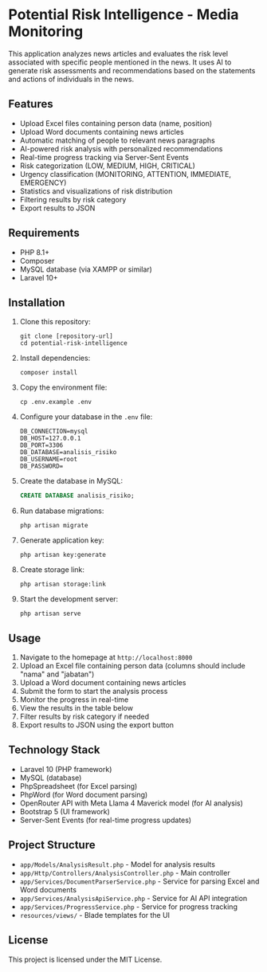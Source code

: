 # Potential Risk Intelligence - Media Monitoring

This application analyzes news articles and evaluates the risk level associated with specific people mentioned in the news. It uses AI to generate risk assessments and recommendations based on the statements and actions of individuals in the news.

## Features

- Upload Excel files containing person data (name, position)
- Upload Word documents containing news articles
- Automatic matching of people to relevant news paragraphs
- AI-powered risk analysis with personalized recommendations
- Real-time progress tracking via Server-Sent Events
- Risk categorization (LOW, MEDIUM, HIGH, CRITICAL)
- Urgency classification (MONITORING, ATTENTION, IMMEDIATE, EMERGENCY)
- Statistics and visualizations of risk distribution
- Filtering results by risk category
- Export results to JSON

## Requirements

- PHP 8.1+
- Composer
- MySQL database (via XAMPP or similar)
- Laravel 10+

## Installation

1. Clone this repository:
   ```
   git clone [repository-url]
   cd potential-risk-intelligence
   ```

2. Install dependencies:
   ```
   composer install
   ```

3. Copy the environment file:
   ```
   cp .env.example .env
   ```

4. Configure your database in the `.env` file:
   ```
   DB_CONNECTION=mysql
   DB_HOST=127.0.0.1
   DB_PORT=3306
   DB_DATABASE=analisis_risiko
   DB_USERNAME=root
   DB_PASSWORD=
   ```

5. Create the database in MySQL:
   ```sql
   CREATE DATABASE analisis_risiko;
   ```

6. Run database migrations:
   ```
   php artisan migrate
   ```

7. Generate application key:
   ```
   php artisan key:generate
   ```

8. Create storage link:
   ```
   php artisan storage:link
   ```

9. Start the development server:
   ```
   php artisan serve
   ```

## Usage

1. Navigate to the homepage at `http://localhost:8000`
2. Upload an Excel file containing person data (columns should include "nama" and "jabatan")
3. Upload a Word document containing news articles
4. Submit the form to start the analysis process
5. Monitor the progress in real-time
6. View the results in the table below
7. Filter results by risk category if needed
8. Export results to JSON using the export button

## Technology Stack

- Laravel 10 (PHP framework)
- MySQL (database)
- PhpSpreadsheet (for Excel parsing)
- PhpWord (for Word document parsing)
- OpenRouter API with Meta Llama 4 Maverick model (for AI analysis)
- Bootstrap 5 (UI framework)
- Server-Sent Events (for real-time progress updates)

## Project Structure

- `app/Models/AnalysisResult.php` - Model for analysis results
- `app/Http/Controllers/AnalysisController.php` - Main controller
- `app/Services/DocumentParserService.php` - Service for parsing Excel and Word documents
- `app/Services/AnalysisApiService.php` - Service for AI API integration
- `app/Services/ProgressService.php` - Service for progress tracking
- `resources/views/` - Blade templates for the UI

## License

This project is licensed under the MIT License.
